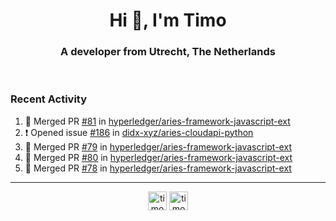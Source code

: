 <h1 align="center">Hi 👋, I'm Timo</h1>
<h3 align="center">A developer from Utrecht, The Netherlands</h3>
<br/>
<!-- https://github.com/rahuldkjain/github-profile-readme-generator --!>

<!--  <p align="left"><img src="https://github-readme-stats.vercel.app/api?username=timoglastra&show_icons=true&count_private=true&" alt="timoglastra" /></p> --!>

<!--
Github language stats
<p align="left"><img src="https://github-readme-stats.vercel.app/api/top-langs/?username=timoglastra&layout=compact" alt="timoglastra" /><p>
-->

<!-- Codestats language stats -->
<!-- <p align="left"><img src="https://codestats-readme.vercel.app/api/top-langs/?username=timoglastra&layout=compact&language_count=12" alt="timoglastra" /><p>    --!>
  
<h3>Recent Activity</h3>

<!--START_SECTION:activity-->
1. 🎉 Merged PR [#81](https://github.com/hyperledger/aries-framework-javascript-ext/pull/81) in [hyperledger/aries-framework-javascript-ext](https://github.com/hyperledger/aries-framework-javascript-ext)
2. ❗️ Opened issue [#186](https://github.com/didx-xyz/aries-cloudapi-python/issues/186) in [didx-xyz/aries-cloudapi-python](https://github.com/didx-xyz/aries-cloudapi-python)
3. 🎉 Merged PR [#79](https://github.com/hyperledger/aries-framework-javascript-ext/pull/79) in [hyperledger/aries-framework-javascript-ext](https://github.com/hyperledger/aries-framework-javascript-ext)
4. 🎉 Merged PR [#80](https://github.com/hyperledger/aries-framework-javascript-ext/pull/80) in [hyperledger/aries-framework-javascript-ext](https://github.com/hyperledger/aries-framework-javascript-ext)
5. 🎉 Merged PR [#78](https://github.com/hyperledger/aries-framework-javascript-ext/pull/78) in [hyperledger/aries-framework-javascript-ext](https://github.com/hyperledger/aries-framework-javascript-ext)
<!--END_SECTION:activity-->

---

<p align="center">
<a href="https://twitter.com/timoglastra" target="blank"><img align="center" src="https://cdn.jsdelivr.net/npm/simple-icons@3.0.1/icons/twitter.svg" alt="timoglastra" height="30" width="30" /></a>
<a href="https://linkedin.com/in/timoglastra" target="blank"><img align="center" src="https://cdn.jsdelivr.net/npm/simple-icons@3.0.1/icons/linkedin.svg" alt="timoglastra" height="30" width="30" /></a>
</p>



